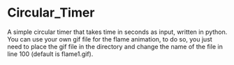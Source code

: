 # Circular_Timer
A simple circular timer that takes time in seconds as input, written in python.
You can use your own gif file for the flame animation, to do so, you just need to place the gif file in the directory and change the name of the file in line 100 (default is flame1.gif).
